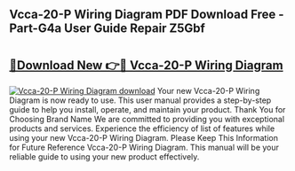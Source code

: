 ## Vcca-20-P Wiring Diagram PDF Download Free - Part-G4a User Guide Repair Z5Gbf

# <h2><a href="http://dfukeo.blite.top/?on=Vcca-20-P+Wiring+Diagram">🔗Download New 👉🔴 Vcca-20-P Wiring Diagram</a></h2>

[![Vcca-20-P Wiring Diagram download](https://i.imgur.com/lujVjoI.png)](http://dfukeo.blite.top/?on=Vcca-20-P+Wiring+Diagram)
Your new Vcca-20-P Wiring Diagram is now ready to use. This user manual provides a step-by-step guide to help you install, operate, and maintain your product. Thank You for Choosing Brand Name We are committed to providing you with exceptional products and services. Experience the efficiency of list of features while using your new Vcca-20-P Wiring Diagram. Please Keep This Information for Future Reference Vcca-20-P Wiring Diagram. This manual will be your reliable guide to using your new product effectively.
